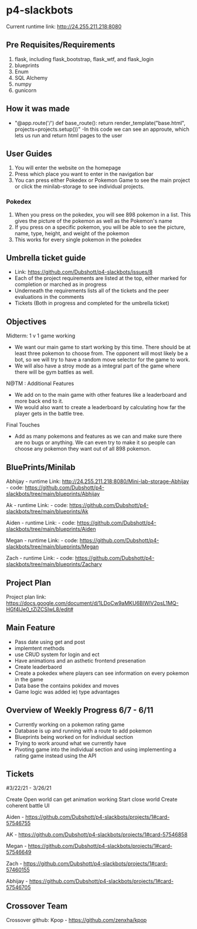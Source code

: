 # p4-slackbots

Current runtime link: http://24.255.211.218:8080

## Pre Requisites/Requirements 
1. flask, including flask_bootstrap, flask_wtf, and flask_login
2. blueprints
3. Enum
4. SQL Alchemy
5. numpy
6. gunicorn

## How it was made
- "@app.route('/')
def base_route():
    return render_template("base.html", projects=projects.setup())"
-In this code we can see an approute, which lets us run and return html pages to the user

## User Guides
1. You will enter the website on the homepage
2. Press which place you want to enter in the navigation bar
3. You can press either Pokedex or Pokemon Game to see the main project or click the minilab-storage to see individual projects. 

### Pokedex
1. When you press on the pokedex, you will see 898 pokemon in a list. This gives the picture of the pokemon as well as the Pokemon's name
2. If you press on a specific pokemon, you will be able to see the picture, name, type, height, and weight of the pokemon
3. This works for every single pokemon in the pokedex

## Umbrella ticket guide
- Link:  https://github.com/Dubshott/p4-slackbots/issues/8
- Each of the project requirements are listed at the top, either marked for completion or marched as in progress
- Underneath the requirements lists all of the tickets and the peer evaluations in the comments
- Tickets (Both in progress and completed for the umbrella ticket)

## Objectives

Midterm: 1 v 1 game working

- We want our main game to start working by this time. There should be at least three pokemon to choose from. The opponent will most likely be a bot, so we will try to have a random move selector for the game to work. 
- We will also have a stroy mode as a imtegral part of the game where there will be gym battles as well. 

N@TM : Additional Features
- We add on to the main game with other features like a leaderboard and more back end to it. 
- We would also want to create a leaderboard by calculating how far the player gets in the battle tree. 

 Final Touches
- Add as many pokemons and features as we can and make sure there are no bugs or anything. We can even try to make it so people can choose any pokemon they want out of all 898 pokemon.


## BluePrints/Minilab

Abhijay - runtime Link: http://24.255.211.218:8080/Mini-lab-storage-Abhijay
        - code: https://github.com/Dubshott/p4-slackbots/tree/main/blueprints/Abhijay
 
Ak      - runtime Link:
        - code: https://github.com/Dubshott/p4-slackbots/tree/main/blueprints/Ak
        
Aiden   - runtime Link:
        - code: https://github.com/Dubshott/p4-slackbots/tree/main/blueprints/Aiden
        
Megan   - runtime Link:
        - code: https://github.com/Dubshott/p4-slackbots/tree/main/blueprints/Megan
        
Zach   - runtime Link:
        - code: https://github.com/Dubshott/p4-slackbots/tree/main/blueprints/Zachary
     
## Project Plan

Project plan link: https://docs.google.com/document/d/1LDoCw9aMKU6BlWlV2psL1MQ-HGf4lJe0_tZiZCSIwL8/edit#

## Main Feature
- Pass date using get and post 
- implemtent methods 
- use CRUD system for login and ect
- Have animations and an asthetic frontend presenation 
- Create leaderbaord 
- Create a pokedex where players can see information on every pokemon in the game
- Data base the contains pokidex and moves 
- Game logic was added ie) type advantages

## Overview of Weekly Progress 6/7 - 6/11

- Currently working on a pokemon rating game
- Database is up and running with a route to add pokemon
- Blueprints being worked on for individual section
- Trying to work around what we currently have
- Pivoting game into the individual section and using implementing a rating game instead using the API


## Tickets

#3/22/21 - 3/26/21

Create Open world can get animation working 
Start close world 
Create coherent battle UI 

Aiden - https://github.com/Dubshott/p4-slackbots/projects/1#card-57546755

AK - https://github.com/Dubshott/p4-slackbots/projects/1#card-57546858

Megan - https://github.com/Dubshott/p4-slackbots/projects/1#card-57546649

Zach - https://github.com/Dubshott/p4-slackbots/projects/1#card-57460155

Abhijay - https://github.com/Dubshott/p4-slackbots/projects/1#card-57546705


## Crossover Team

Crossover github: Kpop - https://github.com/zenxha/kpop








































